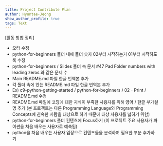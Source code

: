 ```yaml
---
title: Project Contribute Plan
author: Hyuntae-Jeong
show_author_profile: true
tags: TeXt
---
```


[활동 방법 정리]

- 오타 수정
- python-for-beginners 폴더 내에 폴더 숫자 02부터 시작하는거 01부터 시작하도록 수정
- python-for-beginners / Slides 폴더 속 문서 #47 Pad Folder numbers with leading zeros 와 같은 문제 수
- Main README.md 파일 한글 번역본 추가
- 각 폴더 속에 있는 README.md 파일 한글 번역본 추가
- Ex) c9-python-getting-started / python-for-beginners / 02 - Print / README.md 수정
- README.md 파일에 코딩에 대한 지식이 부족한 사용자를 위해 영어 / 한글 부가설명 추가 (본 프로젝트는 다른 Programming Language와 Programming Concepts에 친숙한 사람을 대상으로 하기 때문에 대상 사용자를 넓히기 위함)
- python-for-beginners 폴더 컨텐츠에 Focus하기 (이 프로젝트 주요 사용자가 파이썬을 처음 배우는 사용자로 예측됨)
- python을 처음 배우는 사용자 입장으로 컨텐츠들을 분석하며 필요한 부분 추가하기
